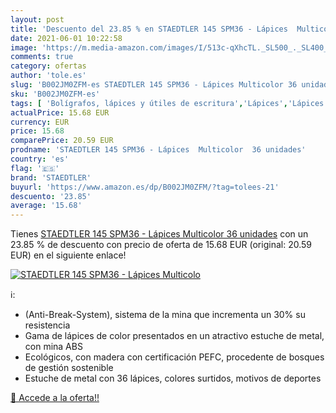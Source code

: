```yaml
---
layout: post
title: 'Descuento del 23.85 % en STAEDTLER 145 SPM36 - Lápices  Multicolo'
date: 2021-06-01 10:22:58
image: 'https://m.media-amazon.com/images/I/513c-qXhcTL._SL500_._SL400_.jpg'
comments: true
category: ofertas
author: 'tole.es'
slug: 'B002JM0ZFM-es STAEDTLER 145 SPM36 - Lápices Multicolor 36 unidades'
sku: 'B002JM0ZFM-es'
tags: [ 'Bolígrafos, lápices y útiles de escritura','Lápices','Lápices de colores para adultos','Oficina y papelería','lápices','staedtler', ]
actualPrice: 15.68 EUR
currency: EUR
price: 15.68
comparePrice: 20.59 EUR
prodname: 'STAEDTLER 145 SPM36 - Lápices  Multicolor  36 unidades'
country: 'es'
flag: '🇪🇸'
brand: 'STAEDTLER'
buyurl: 'https://www.amazon.es/dp/B002JM0ZFM/?tag=tolees-21'
descuento: '23.85'
average: '15.68'
---
```


Tienes [STAEDTLER 145 SPM36 - Lápices  Multicolor  36 unidades](https://www.amazon.es/dp/B002JM0ZFM/?tag=tolees-21) con un 23.85 % de descuento con precio de oferta de 15.68 EUR (original: 20.59 EUR) en el siguiente enlace!

[![STAEDTLER 145 SPM36 - Lápices  Multicolo](https://m.media-amazon.com/images/I/513c-qXhcTL._SL500_._SL400_.jpg)](https://www.amazon.es/dp/B002JM0ZFM/?tag=tolees-21)

ℹ️:

- (Anti-Break-System), sistema de la mina que incrementa un 30% su resistencia
- Gama de lápices de color presentados en un atractivo estuche de metal, con mina ABS
- Ecológicos, con madera con certificación PEFC, procedente de bosques de gestión sostenible
- Estuche de metal con 36 lápices, colores surtidos, motivos de deportes

[🛒 Accede a la oferta!!](https://www.amazon.es/dp/B002JM0ZFM/?tag=tolees-21)
